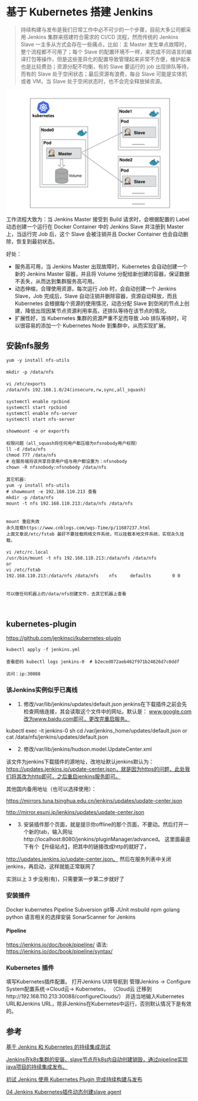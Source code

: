 

# 基于 Kubernetes 搭建 Jenkins

> 持续构建与发布是我们日常工作中必不可少的一个步骤，目前大多公司都采用 Jenkins 集群来搭建符合需求的 CI/CD 流程，然而传统的 Jenkins Slave 一主多从方式会存在一些痛点，比如：主 Master 发生单点故障时，整个流程都不可用了；每个 Slave 的配置环境不一样，来完成不同语言的编译打包等操作，但是这些差异化的配置导致管理起来非常不方便，维护起来也是比较费劲；资源分配不均衡，有的 Slave 要运行的 job 出现排队等待，而有的 Slave 处于空闲状态；最后资源有浪费，每台 Slave 可能是实体机或者 VM，当 Slave 处于空闲状态时，也不会完全释放掉资源。

![](img/k8s-jenkins.png)
工作流程大致为：当 Jenkins Master 接受到 Build 请求时，会根据配置的 Label 动态创建一个运行在 Docker Container 中的 Jenkins Slave 并注册到 Master 上，当运行完 Job 后，这个 Slave 会被注销并且 Docker Container 也会自动删除，恢复到最初状态。

好处：

- 服务高可用，当 Jenkins Master 出现故障时，Kubernetes 会自动创建一个新的 Jenkins Master 容器，并且将 Volume 分配给新创建的容器，保证数据不丢失，从而达到集群服务高可用。
- 动态伸缩，合理使用资源，每次运行 Job 时，会自动创建一个 Jenkins Slave，Job 完成后，Slave 自动注销并删除容器，资源自动释放，而且 Kubernetes 会根据每个资源的使用情况，动态分配 Slave 到空闲的节点上创建，降低出现因某节点资源利用率高，还排队等待在该节点的情况。
- 扩展性好，当 Kubernetes 集群的资源严重不足而导致 Job 排队等待时，可以很容易的添加一个 Kubernetes Node 到集群中，从而实现扩展。

## 安装nfs服务
```
yum -y install nfs-utils

mkdir -p /data/nfs

vi /etc/exports
/data/nfs 192.168.1.0/24(insecure,rw,sync,all_squash)

systemctl enable rpcbind
systemctl start rpcbind
systemctl enable nfs-server
systemctl start nfs-server

showmount -e or exportfs

权限问题（all_squash将任何用户都压缩为nfsnobody用户权限）
ll -d /data/nfs
chmod 777 /data/nfs
# 在服务端将该共享目录用户组与用户都设置为：nfsnobody
chown -R nfsnobody:nfsnobody /data/nfs

其它机器:
yum -y install nfs-utils
# showmount -e 192.168.110.213 查看
mkdir -p /data/nfs
mount -t nfs 192.168.110.213:/data/nfs /data/nfs


mount 重启失效
永久挂载https://www.cnblogs.com/wqs-Time/p/11687237.html
上面文章说/etc/fstab 最好不要挂载网络文件系统，可以挂载本地文件系统，实现永久挂载。

vi /etc/rc.local
/usr/bin/mount -t nfs 192.168.110.213:/data/nfs /data/nfs
or
vi /etc/fstab 
192.168.110.213:/data/nfs /data/nfs    nfs     defaults        0 0


可以做任何机器上的/data/nfs创建文件，去其它机器上查看



```




## kubernetes-plugin
https://github.com/jenkinsci/kubernetes-plugin

```
kubectl apply -f jenkins.yml

查看密码 kubectl logs jenkins-0  # b2eced072aeb462f971b24826d7c0ddf

访问：ip:30088
```
### 该Jenkins实例似乎已离线

- 1. 修改/var/lib/jenkins/updates/default.json
jenkins在下载插件之前会先检查网络连接，其会读取这个文件中的网址。默认是：
www.google.com改为www.baidu.com即可，更改完重启服务。

kubectl exec -it jenkins-0 sh 
cd /var/jenkins_home/updates/default.json
or
cat /data/nfs/jenkins/updates/default.json


- 2. 修改/var/lib/jenkins/hudson.model.UpdateCenter.xml

该文件为jenkins下载插件的源地址，改地址默认jenkins默认为：https://updates.jenkins.io/update-center.json，就是因为https的问题，此处我们将其改为http即可，之后重启jenkins服务即可。

其他国内备用地址（也可以选择使用）：

https://mirrors.tuna.tsinghua.edu.cn/jenkins/updates/update-center.json

http://mirror.esuni.jp/jenkins/updates/update-center.json

- 3. 安装插件那个页面，就是提示你offline的那个页面，不要动。然后打开一个新的tab，输入网址http://localhost:8080/jenkins/pluginManager/advanced。 这里面最底下有个【升级站点】，把其中的链接改成http的就好了，

http://updates.jenkins.io/update-center.json。 然后在服务列表中关闭jenkins，再启动，这样就能正常联网了


实测以上 3 步没用(有)，只需要第一步第二步就好了


### 安装插件
Docker kubernetes Pipeline Subversion git等
JUnit msbuild npm  golang  python 语言相关的选择安装
SonarScanner for Jenkins 


#### Pipeline
https://jenkins.io/doc/book/pipeline/
语法: https://jenkins.io/doc/book/pipeline/syntax/


### Kubernetes 插件
填写Kubernetes插件配置。
打开Jenkins UI并导航到 
管理Jenkins -> Configure System配置系统->Cloud云-> Kubernetes，
（Cloud云 迁移到http://192.168.110.213:30088/configureClouds/）
并适当地输入Kubernetes URL和Jenkins URL，除非Jenkins在Kubernetes中运行，否则默认情况下是有效的。


## 参考

[基于 Jenkins 和 Kubernetes 的持续集成测试](https://www.toutiao.com/a6815083049072460299)

[Jenkins在k8s集群的安装、slave节点在k8s内自动创建销毁，通过pipeline实现java项目的持续集成发布。](https://www.jianshu.com/p/aaa16f1566d7)


[初试 Jenkins 使用 Kubernetes Plugin 完成持续构建与发布](https://blog.csdn.net/aixiaoyang168/article/details/79767649)

[04 Jenkins Kubernetes插件动态创建slave agent](https://www.jianshu.com/p/4652bb23de6f)


